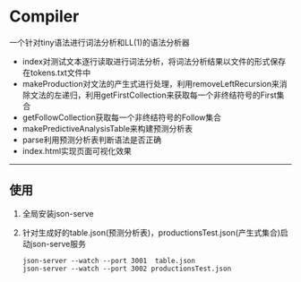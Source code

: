 # Compiler

一个针对tiny语法进行词法分析和LL(1)的语法分析器

- index对测试文本逐行读取进行词法分析，将词法分析结果以文件的形式保存在tokens.txt文件中
- makeProduction对文法的产生式进行处理，利用removeLeftRecursion来消除文法的左递归，利用getFirstCollection来获取每一个非终结符号的First集合
- getFollowCollection获取每一个非终结符号的Follow集合 
- makePredictiveAnalysisTable来构建预测分析表
- parse利用预测分析表判断语法是否正确
- index.html实现页面可视化效果

***

## 使用

1. 全局安装json-serve

2. 针对生成好的table.json(预测分析表)，productionsTest.json(产生式集合)启动json-serve服务

   ```shell
   json-server --watch --port 3001  table.json
   json-server --watch --port 3002 productionsTest.json
   ```
